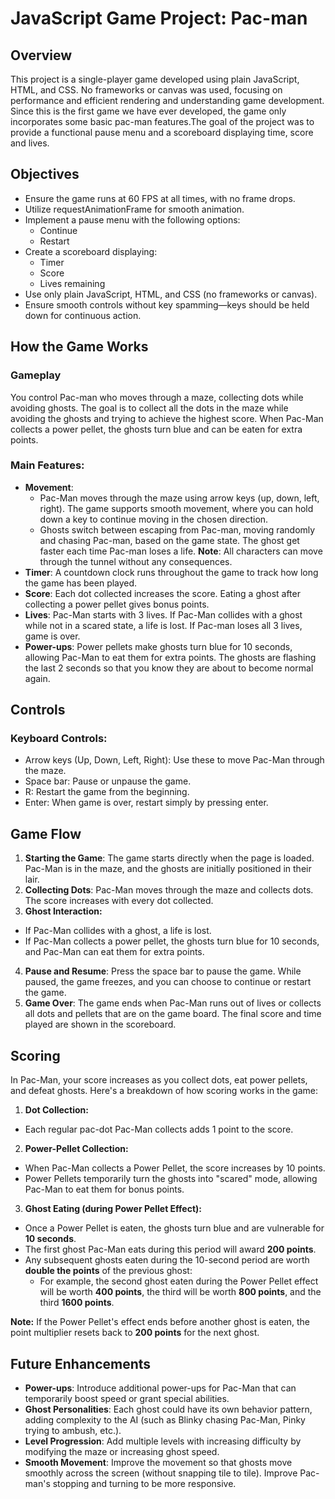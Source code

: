 # JavaScript Game Project: Pac-man

## Overview

This project is a single-player game developed using plain JavaScript, HTML, and CSS. No frameworks or canvas was used, focusing on performance and efficient rendering and understanding game development. Since this is the first game we have ever developed, the game only incorporates some basic pac-man features.The goal of the project was to provide a functional pause menu and a scoreboard displaying time, score and lives.

## Objectives

- Ensure the game runs at 60 FPS at all times, with no frame drops.
- Utilize requestAnimationFrame for smooth animation.
- Implement a pause menu with the following options:
  - Continue
  - Restart
- Create a scoreboard displaying:
  - Timer
  - Score
  - Lives remaining
- Use only plain JavaScript, HTML, and CSS (no frameworks or canvas).
- Ensure smooth controls without key spamming—keys should be held down for continuous action.

## How the Game Works

### Gameplay

You control Pac-man who moves through a maze, collecting dots while avoiding ghosts. The goal is to collect all the dots in the maze while avoiding the ghosts and trying to achieve the highest score. When Pac-Man collects a power pellet, the ghosts turn blue and can be eaten for extra points.

### Main Features:

- **Movement**:
  - Pac-Man moves through the maze using arrow keys (up, down, left, right). The game supports smooth movement, where you can hold down a key to continue moving in the chosen direction.
  - Ghosts switch between escaping from Pac-man, moving randomly and chasing Pac-man, based on the game state. The ghost get faster each time Pac-man loses a life.
    **Note**: All characters can move through the tunnel without any consequences.
- **Timer**: A countdown clock runs throughout the game to track how long the game has been played.
- **Score**: Each dot collected increases the score. Eating a ghost after collecting a power pellet gives bonus points.
- **Lives**: Pac-Man starts with 3 lives. If Pac-Man collides with a ghost while not in a scared state, a life is lost. If Pac-man loses all 3 lives, game is over.
- **Power-ups**: Power pellets make ghosts turn blue for 10 seconds, allowing Pac-Man to eat them for extra points. The ghosts are flashing the last 2 seconds so that you know they are about to become normal again.

## Controls

### Keyboard Controls:

- Arrow keys (Up, Down, Left, Right): Use these to move Pac-Man through the maze.
- Space bar: Pause or unpause the game.
- R: Restart the game from the beginning.
- Enter: When game is over, restart simply by pressing enter.

## Game Flow

1. **Starting the Game**: The game starts directly when the page is loaded. Pac-Man is in the maze, and the ghosts are initially positioned in their lair.
2. **Collecting Dots**: Pac-Man moves through the maze and collects dots. The score increases with every dot collected.
3. **Ghost Interaction:**

- If Pac-Man collides with a ghost, a life is lost.
- If Pac-Man collects a power pellet, the ghosts turn blue for 10 seconds, and Pac-Man can eat them for extra points.

4. **Pause and Resume**: Press the space bar to pause the game. While paused, the game freezes, and you can choose to continue or restart the game.
5. **Game Over**: The game ends when Pac-Man runs out of lives or collects all dots and pellets that are on the game board. The final score and time played are shown in the scoreboard.

## Scoring

In Pac-Man, your score increases as you collect dots, eat power pellets, and defeat ghosts. Here's a breakdown of how scoring works in the game:

1. **Dot Collection:**

- Each regular pac-dot Pac-Man collects adds 1 point to the score.

2. **Power-Pellet Collection:**

- When Pac-Man collects a Power Pellet, the score increases by 10 points.
- Power Pellets temporarily turn the ghosts into "scared" mode, allowing Pac-Man to eat them for bonus points.

3. **Ghost Eating (during Power Pellet Effect):**

- Once a Power Pellet is eaten, the ghosts turn blue and are vulnerable for **10 seconds**.
- The first ghost Pac-Man eats during this period will award **200 points**.
- Any subsequent ghosts eaten during the 10-second period are worth **double the points** of the previous ghost:
  - For example, the second ghost eaten during the Power Pellet effect will be worth **400 points**, the third will be worth **800 points**, and the third **1600 points**.

**Note:** If the Power Pellet's effect ends before another ghost is eaten, the point multiplier resets back to **200 points** for the next ghost.

## Future Enhancements

- **Power-ups**: Introduce additional power-ups for Pac-Man that can temporarily boost speed or grant special abilities.
- **Ghost Personalities**: Each ghost could have its own behavior pattern, adding complexity to the AI (such as Blinky chasing Pac-Man, Pinky trying to ambush, etc.).
- **Level Progression**: Add multiple levels with increasing difficulty by modifying the maze or increasing ghost speed.
- **Smooth Movement**: Improve the movement so that ghosts move smoothly across the screen (without snapping tile to tile). Improve Pac-man's stopping and turning to be more responsive.
